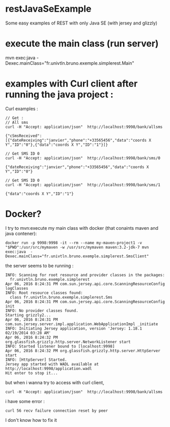 # restJavaSeExample
Some easy examples of REST with only Java SE (with jersey and glizzly)

# execute the main class (run server)

mvn exec:java  -Dexec.mainClass="fr.univtln.bruno.exemple.simplerest.Main" 

# examples with Curl client after running the java project :

Curl examples :

    // Get :
    // All sms
    curl -H "Accept: application/json"  http://localhost:9998/bank/allsms
    
    {"cSmsReceived":[{"dateReceiving":"janvier","phone":"+33565456","data":"coords X Y","ID":"0"},{"data":"coords X Y","ID":"1"}]}
    
    // Get SMS ID 0
    curl -H "Accept: application/json"  http://localhost:9998/bank/sms/0

    {"dateReceiving":"janvier","phone":"+33565456","data":"coords X Y","ID":"0"}

    // Get SMS ID 0
    curl -H "Accept: application/json"  http://localhost:9998/bank/sms/1
    
    {"data":"coords X Y","ID":"1"}

# Docker?

I try to mvn:execute my main class with docker (that conaints maven and java contener):

    docker run -p 9998:9998 -it --rm --name my-maven-project1 -v "$PWD":/usr/src/mymaven -w /usr/src/mymaven maven:3.2-jdk-7 mvn exec:java  -Dexec.mainClass="fr.univtln.bruno.exemple.simplerest.SmsClient" 

the server seems to be running :

    INFO: Scanning for root resource and provider classes in the packages:
      fr.univtln.bruno.exemple.simplerest
    Apr 06, 2016 8:24:31 PM com.sun.jersey.api.core.ScanningResourceConfig logClasses
    INFO: Root resource classes found:
      class fr.univtln.bruno.exemple.simplerest.Sms
    Apr 06, 2016 8:24:31 PM com.sun.jersey.api.core.ScanningResourceConfig init
    INFO: No provider classes found.
    Starting grizzly2...
    Apr 06, 2016 8:24:31 PM com.sun.jersey.server.impl.application.WebApplicationImpl _initiate
    INFO: Initiating Jersey application, version 'Jersey: 1.18.1 02/19/2014 03:28 AM'
    Apr 06, 2016 8:24:32 PM org.glassfish.grizzly.http.server.NetworkListener start
    INFO: Started listener bound to [localhost:9998]
    Apr 06, 2016 8:24:32 PM org.glassfish.grizzly.http.server.HttpServer start
    INFO: [HttpServer] Started.
    Jersey app started with WADL available at http://localhost:9998/application.wadl
    Hit enter to stop it...


but when i wanna try to access with curl client, 

    curl -H "Accept: application/json"  http://localhost:9998/bank/allsms

i have some error :

    curl 56 recv failure connection reset by peer

I don't know how to fix it 
